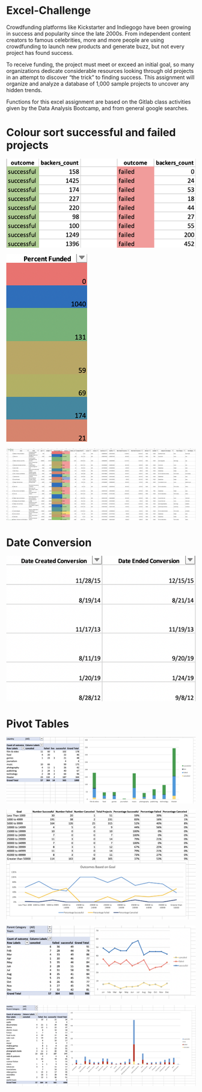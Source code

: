 # Excel-Challenge

Crowdfunding platforms like Kickstarter and Indiegogo have been growing in success and popularity since the late 2000s. From independent content creators to famous celebrities, more and more people are using crowdfunding to launch new products and generate buzz, but not every project has found success.

To receive funding, the project must meet or exceed an initial goal, so many organizations dedicate considerable resources looking through old projects in an attempt to discover “the trick” to finding success. This assignment will organize and analyze a database of 1,000 sample projects to uncover any hidden trends.

Functions for this excel assignment are based on the Gitlab class activities given by the Data Analysis Bootcamp, and from general google searches.

# Colour sort successful and failed projects
![Alt text](Images/backers01.png)

![Alt text](Images/PercentageFundedFormat.PNG)

![Alt text](Images/FullTable.PNG)

# Date Conversion
![Alt text](Images/DateConversion.PNG)



# Pivot Tables

![Alt text](Images/CategoryStats.PNG)



![Alt text](Images/GoalOutcomes.PNG)

![Alt text](Images/LaunchDateOutcomes.PNG)



![Alt text](Images/SubcategoryStats.PNG)
